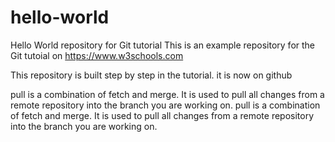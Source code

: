 # hello-world
Hello World repository for Git tutorial
This is an example repository for the Git tutoial on https://www.w3schools.com

This repository is built step by step in the tutorial. 
it is now on github

pull is a combination of fetch and merge. It is used to pull all changes from a remote repository into the branch you are working on.
pull is a combination of fetch and merge. It is used to pull all changes from a remote repository into the branch you are working on.
